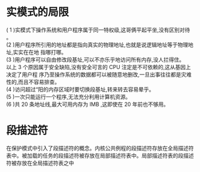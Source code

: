 # 实模式的局限
( 1 )实模式下操作系统和用户程序属于同一特权级,这哥俩平起平坐,没有区别对待 。\
(2 )用户程序所引用的地址都是指向真实的物理地址,也就是说逻辑地址等于物理地址,实实在在地
指哪打哪。\
(3 )用户程序可以自由修改段基址,可以不亦乐乎地访问所有内存,没人拦得住。\
以上 3 个原因属于安全缺陷,没有安全可言的 CPU 注定是不可依赖的,这从基因上决定了用户程
序乃至操作系统的数据都可以被随意地删改,一旦出事往往都是灾难性的,而且不容易排查。\
(4 )访问超过“阳的内存区域时要切换段基址,转来转去容易晕乎。\
(5 )一次只能运行一个程序,无法充分利用计算机资源。\
(6 )共 20 条地址线,最大可用内存为 IMB ,这即使在 20 年前也不够用。
# 段描述符
在保护模式中引入了段描述符的概念。内核公共例程的段描述符存放在全局描述符表中。被加载的任务的段描述符被存放在局部描述符表中。局部描述符表的段描述符被存放在全局描述符表之中
